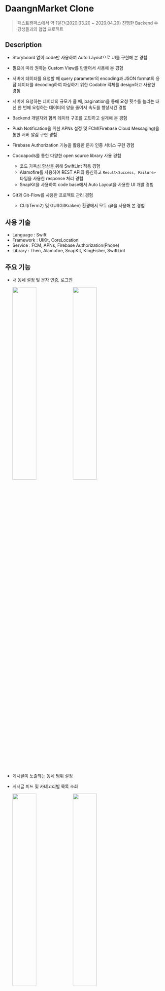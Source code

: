 # DaangnMarket Clone

> 패스트캠퍼스에서 약 1달간(2020.03.20 ~ 2020.04.29) 진행한 Backend 수강생들과의 협업 프로젝트

## Description

- Storyboard 없이 code만 사용하여 Auto Layout으로 UI를 구현해 본 경험
- 필요에 따라 원하는 Custom View를 만들어서 사용해 본 경험
- 서버에 데이터를 요청할 때 query parameter의 encoding과 JSON format의 응답 데이터를 decoding하여 파싱하기 위한 Codable 객체를 design하고 사용한 경험
- 서버에 요청하는 데이터의 규모가 클 때, pagination을 통해 요청 횟수를 늘리는 대신 한 번에 요청하는 데이터의 양을 줄여서 속도를 향상시킨 경험
- Backend 개발자와 함께 데이터 구조를 고민하고 설계해 본 경험
- Push Notification을 위한 APNs 설정 및 FCM(Firebase Cloud Messaging)을 통한 서버 알림 구현 경험
- Firebase Authorization 기능을 활용한 문자 인증 서비스 구현 경험
- Cocoapods를 통한 다양한 open source library 사용 경험
  - 코드 가독성 향상을 위해 SwiftLint 적용 경험
  - Alamofire를 사용하여 REST API와 통신하고 `Result<Success, Failure>` 타입을 사용한 response 처리 경험
  - SnapKit을 사용하여 code base에서 Auto Layout을 사용한 UI 개발 경험

- Git과 Git-Flow를 사용한 프로젝트 관리 경험
  - CLI(iTerm2) 및 GUI(GitKraken) 환경에서 모두 git을 사용해 본 경험

## 사용 기술

- Language : Swift
- Framework : UIKit, CoreLocation
- Service : FCM, APNs, Firebase Authorization(Phone)
- Library : Then, Alamofire, SnapKit, KingFisher, SwiftLint

## 주요 기능

- 내 동네 설정 및 문자 인증, 로그인

  <p>
    <img src="images/townsetting.gif" width="40%">
    <img src="images/auth.gif" width="40%">
  </p>  

- 게시글이 노출되는 동네 범위 설정

- 게시글 피드 및 카테고리별 목록 조회

  <p>
    <img src="images/search.gif" width="40%">
    <img src="images/category.gif" width="40%">
  </p>  

- 중고거래 글쓰기

  <p>
    <img src="images/writting1.gif" width="40%">
    <img src="images/writting2.gif" width="40%">
    <img src="images/writting3.gif" width="40%">
  </p>  

- 판매 상품 페이지 조회

  <p>
    <img src="images/productDetail.gif" width="40%">
  </p> 

- 마이당근 페이지 구현 (판매상품보기, 판매내역, 관심목록)

  <p>
    <img src="images/sellingList.gif" width="40%">
    <img src="images/salesList.gif" width="40%">
    <img src="images/likeList.gif" width="40%">
  </p>  

- FCM을 사용하여 Push Notification 구현

  <p>
    <img src="images/noti-foreground.gif" width="40%">
    <img src="images/noti-terminate.gif" width="40%">
  </p>  

- 채팅(Backend와 함께 추가 구현 중)

  <p>
    <img src="images/chat.gif" width="40%">
  </p>

  

## 사용 Tool

### 기획

- Wireframe 제작을 위해 Adobe XD 사용

  <p>
    <img src="images/wireframe.png">
  </p>

- App 흐름을 파악하기 위해 Flow Chart 제작. [Miro](https://miro.com)를 사용하여 팀원들과 실시간으로 협업

  <p>
    <img src="images/flowchart.png">
  </p>

  

### 개발

- GUI 툴(GitKraken)을 통해 git을 보다 직관적으로 사용하여 실수를 줄임

  <p>
    <img src="images/gitkraken.png">
  </p

- Postman을 사용하여 backend 팀으로부터 받은 REST API를 테스트

  <p>
    <img src="images/postman.png">
  </p>

### 협업

- Github issue와 project board를 사용하여 팀원별로 맡은 작업과 진행상황을 효율적으로 파악

  <p>
    <img src="images/workboard.png">
  </p>  

- Slack의 web hook 기능을 사용하여 Github issue, pull request 등을 알림으로 받아서 빠르게 대응

  <p>
    <img src="images/webhook.png">
  </p>

- Notion을 사용하여 커뮤니케이션 및 troubleshooting 진행

  <p>
    <img src="images/troubleshooting.png">
  </p>
  

